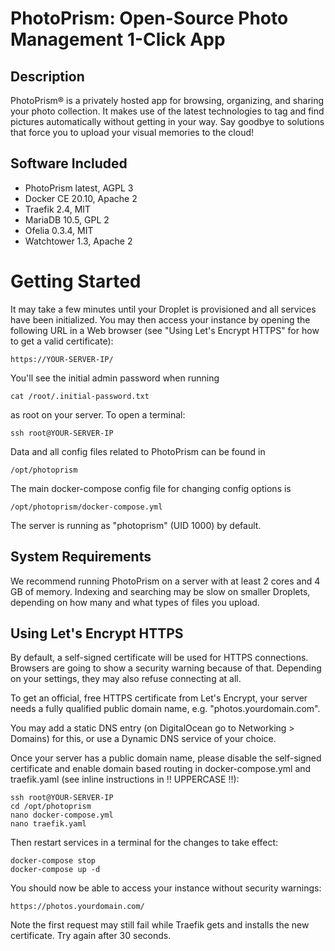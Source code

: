 PhotoPrism: Open-Source Photo Management 1-Click App
====================================================

## Description ##

PhotoPrism® is a privately hosted app for browsing, organizing, and sharing your photo collection. It makes use of the latest technologies to tag and find pictures automatically without getting in your way. Say goodbye to solutions that force you to upload your visual memories to the cloud!

## Software Included ##

- PhotoPrism latest, AGPL 3
- Docker CE 20.10, Apache 2
- Traefik 2.4, MIT
- MariaDB 10.5, GPL 2
- Ofelia 0.3.4, MIT
- Watchtower 1.3, Apache 2

# Getting Started

It may take a few minutes until your Droplet is provisioned and all services have been initialized. You may then access your instance by opening the following URL in a Web browser (see "Using Let's Encrypt HTTPS" for how to get a valid certificate):

```
https://YOUR-SERVER-IP/
```

You'll see the initial admin password when running

```
cat /root/.initial-password.txt
```

as root on your server. To open a terminal:

```
ssh root@YOUR-SERVER-IP
```

Data and all config files related to PhotoPrism can be found in

```
/opt/photoprism
```

The main docker-compose config file for changing config options is

```
/opt/photoprism/docker-compose.yml
```

The server is running as "photoprism" (UID 1000) by default.

## System Requirements

We recommend running PhotoPrism on a server with at least 2 cores and 4 GB of memory. Indexing and searching may be slow on smaller Droplets, depending on how many and what types of files you upload.

## Using Let's Encrypt HTTPS

By default, a self-signed certificate will be used for HTTPS connections. Browsers are going to show a security warning because of that. Depending on your settings, they may also refuse connecting at all.

To get an official, free HTTPS certificate from Let's Encrypt, your server needs a fully qualified public domain name, e.g. "photos.yourdomain.com".

You may add a static DNS entry (on DigitalOcean go to Networking > Domains) for this, or use a Dynamic DNS service of your choice.

Once your server has a public domain name, please disable the self-signed certificate and enable domain based routing in docker-compose.yml and traefik.yaml (see inline instructions in !! UPPERCASE !!):

```
ssh root@YOUR-SERVER-IP
cd /opt/photoprism
nano docker-compose.yml
nano traefik.yaml
```

Then restart services in a terminal for the changes to take effect:

```
docker-compose stop
docker-compose up -d
```

You should now be able to access your instance without security warnings:

```
https://photos.yourdomain.com/
```

Note the first request may still fail while Traefik gets and installs the new certificate. Try again after 30 seconds.
